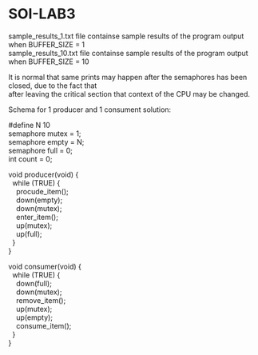 # SOI-LAB3  
  
sample_results_1.txt file containse sample results of the program output when BUFFER_SIZE = 1  
sample_results_10.txt file containse sample results of the program output when BUFFER_SIZE = 10  

It is normal that same prints may happen after the semaphores has been closed, due to the fact that  
after leaving the critical section that context of the CPU may be changed.  
  
Schema for 1 producer and 1 consument solution:  

#define N 10  
semaphore mutex = 1;  
semaphore empty = N;  
semaphore full = 0;  
int count = 0;  
  
void producer(void) {  
&nbsp;&nbsp;while (TRUE) {  
&nbsp;&nbsp;&nbsp;&nbsp;procude_item();  
&nbsp;&nbsp;&nbsp;&nbsp;down(empty);  
&nbsp;&nbsp;&nbsp;&nbsp;down(mutex);  
&nbsp;&nbsp;&nbsp;&nbsp;enter_item();  
&nbsp;&nbsp;&nbsp;&nbsp;up(mutex);  
&nbsp;&nbsp;&nbsp;&nbsp;up(full);  
&nbsp;&nbsp;}  
}  
  
void consumer(void) {  
&nbsp;&nbsp;while (TRUE) {  
&nbsp;&nbsp;&nbsp;&nbsp;down(full);  
&nbsp;&nbsp;&nbsp;&nbsp;down(mutex);  
&nbsp;&nbsp;&nbsp;&nbsp;remove_item();  
&nbsp;&nbsp;&nbsp;&nbsp;up(mutex);  
&nbsp;&nbsp;&nbsp;&nbsp;up(empty);  
&nbsp;&nbsp;&nbsp;&nbsp;consume_item();  
&nbsp;&nbsp;}  
}  
